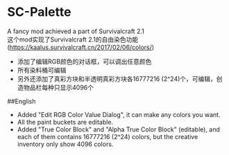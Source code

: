 # SC-Palette
A fancy mod achieved a part of Survivalcraft 2.1  
这个mod实现了Survivalcraft 2.1的自由染色功能 (https://kaalus.survivalcraft.cn/2017/02/06/colors/)  
* 添加了编辑RGB颜色的对话框，可以调出任意颜色
* 所有染料桶可编辑
* 另外还添加了真彩方块和半透明真彩方块各16777216 (2^24)个，可编辑，创造物品栏每种只显示4096个

##English
* Added "Edit RGB Color Value Dialog", it can make any colors you want.
* All the paint buckets are editable.
* Added "True Color Block" and "Alpha True Color Block" (editable), and each of them contains 16777216 (2^24) colors, but the creative inventory only show 4096 colors.
